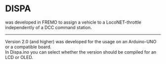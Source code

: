 # DISPA

was developed in FREMO to assign a vehicle to a LocoNET-throttle independently of a DCC command station. 

<hr>
Version 2.0 (and higher) was developed for the usage on an Arduino-UNO or a compatible board.<br>
In Dispa.ino you can select whether the version should be compiled for an LCD or OLED.<br>
